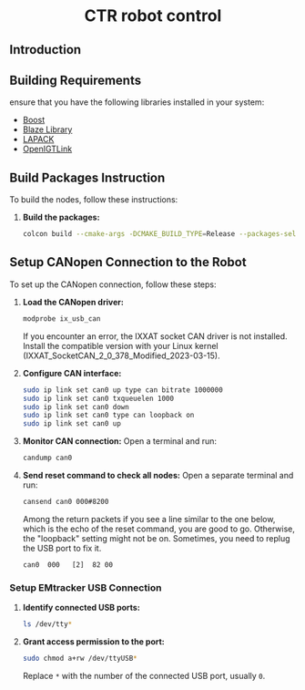 <div align="center">

# CTR robot control

</div>

## Introduction

## Building Requirements

ensure that you have the following libraries installed in your system:

* [Boost](https://www.boost.org/)
* [Blaze Library](https://bitbucket.org/blaze-lib/blaze/src/master/)
* [LAPACK](http://www.netlib.org/lapack/)
* [OpenIGTLink](https://openigtlink.org/)


## Build Packages Instruction

To build the nodes, follow these instructions:

1. **Build the packages:**
   ```bash
   colcon build --cmake-args -DCMAKE_BUILD_TYPE=Release --packages-select interfaces emtracker robot
   ```

## Setup CANopen Connection to the Robot

To set up the CANopen connection, follow these steps:

1. **Load the CANopen driver:**
   ```bash
   modprobe ix_usb_can
   ```
   If you encounter an error, the IXXAT socket CAN driver is not installed. Install the compatible version with your Linux kernel (IXXAT_SocketCAN_2_0_378_Modified_2023-03-15).

2. **Configure CAN interface:**
   ```bash
   sudo ip link set can0 up type can bitrate 1000000
   sudo ip link set can0 txqueuelen 1000
   sudo ip link set can0 down
   sudo ip link set can0 type can loopback on
   sudo ip link set can0 up
   ```
3. **Monitor CAN connection:**
   Open a terminal and run:
   ```bash
   candump can0
   ```

4. **Send reset command to check all nodes:**
   Open a separate terminal and run:
   ```bash
   cansend can0 000#8200
   ```
   Among the return packets if you see a line similar to the one below, which is the echo of the reset command, you are good to go. Otherwise, the "loopback" setting might not be on. Sometimes, you need to replug the USB port to fix it.
   ```plaintext
   can0  000   [2]  82 00
   ```

### Setup EMtracker USB Connection

1. **Identify connected USB ports:**
   ```bash
   ls /dev/tty*
   ```

2. **Grant access permission to the port:**
   ```bash
   sudo chmod a+rw /dev/ttyUSB*
   ```
   Replace `*` with the number of the connected USB port, usually `0`.

